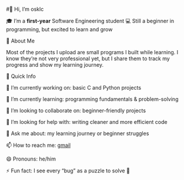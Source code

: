 #👋 Hi, I’m osklc

🎓 I’m a **first-year** Software Engineering student
💻 Still a beginner in programming, but excited to learn and grow

🚀 About Me

Most of the projects I upload are small programs I built while learning.
I know they’re not very professional yet, but I share them to track my progress and show my learning journey.

📌 Quick Info

🔭 I’m currently working on: basic C and Python projects

🌱 I’m currently learning: programming fundamentals & problem-solving

👯 I’m looking to collaborate on: beginner-friendly projects

🤔 I’m looking for help with: writing cleaner and more efficient code

💬 Ask me about: my learning journey or beginner struggles

📫 How to reach me: [gmail](osklcmail@gmail.com)

😄 Pronouns: he/him

⚡ Fun fact: I see every “bug” as a puzzle to solve 🧩
